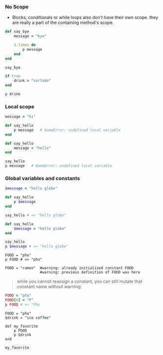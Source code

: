 ### No Scope
- Blocks, conditionals or while loops also don't have their own scope. they are really a part of the containing method's scope.
```ruby
def say_bye
    message = "bye"

    3.times do
        p message
    end
end

say_bye
```
```ruby
if true
    drink = "cortado"
end

p drink
```
### Local scope
```ruby
message = "hi"

def say_hello
    p message   # NameError: undefined local variable
end
```
```ruby
def say_hello
    message = "hello"
end

say_hello
p message   # NameError: undefined local variable
```
### Global variables and constants
```ruby
$message = "hello globe"

def say_hello
    p $message
end

say_hello # => "hello globe"
```
```ruby
def say_hello
    $message = "hello globe"
end

say_hello
p $message # => "hello globe"
```
```
FOOD = "pho"
p FOOD # => "pho"

FOOD = "ramen"  #warning: already initialized constant FOOD
                #warning: previous definition of FOOD was here
```
> while you cannot reassign a constant, you can still mutate that constant name without warning:
```ruby
FOOD = "pho"
FOOD[0] = "P"
p FOOD # => "Pho
```
```
FOOD = "pho"
$drink = "ice coffee"

def my_favorite
    p FOOD
    p $drink
end

my_favorite
```

